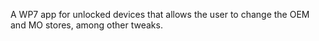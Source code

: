 A WP7 app for unlocked devices that allows the user to change the OEM and MO stores, among other tweaks.